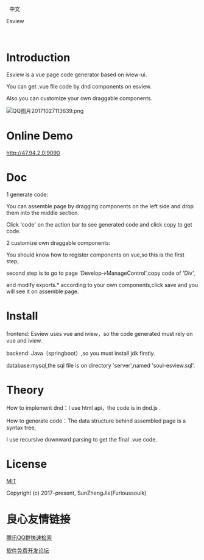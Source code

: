  
   中文 
 
  Esview 



 
     
    
 
  

# Introduction
Esview is a vue page code generator based on iview-ui.  

You can get .vue file code by dnd components on esview.

Also you can customize your own draggable components.

![QQ图片20171027113639.png](http://chuantu.biz/t6/121/1509463255x2890191685.gif)

# Online Demo

http://47.94.2.0:9090

#  Doc 

1 generate code:

You can assemble page by dragging components on the left side and drop them into the middle section.

Click 'code' on the action bar to see generated code and click copy to get code.

2 customize own draggable components:

You should know how to register components on vue,so this is the first step,

second step is to go to page 'Develop->ManageControl',copy code of 'Div',

and modify exports.* according to your own components,click save and you will see it on assemble page.


# Install
frontend: Esview uses vue and iview，so the code generated must rely on vue and iview.

backend: Java（springboot）,so you must install jdk firstly.

database:mysql,the sql file is on directory 'server',named 'soul-esview.sql'.

# Theory
How to implement dnd：I use html api，the code is in dnd.js .

How to generate code：The data structure behind assembled page is a syntax tree,

I use recursive downward parsing to get the final .vue code.  

# License
[MIT](https://opensource.org/licenses/MIT)

Copyright (c) 2017-present,  SunZhengJie(Furioussoulk)


 # 良心友情链接

[腾讯QQ群快速检索](http://u.720life.cn/s/8cf73f7c)

[软件免费开发论坛](http://u.720life.cn/s/bbb01dc0)